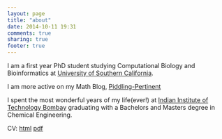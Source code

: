 ```yaml
---
layout: page
title: "about"
date: 2014-10-11 19:31
comments: true
sharing: true
footer: true
---
```

I am a first year PhD student studying Computational Biology and
Bioinformatics at [University of Southern California](http://www.usc.edu).

I am more active on my Math Blog, [Piddling-Pertinent](http://saket-choudhary.me/pertinent-blog)

I spent the most wonderful years of my life(ever!) at [Indian Institute of Technology Bombay](http://www.iitb.ac.in)
graduating with a Bachelors and Masters degree in Chemical Engineering.

CV: [html](http://saketkc.github.io/resume) [pdf](http://saketkc.github.io/resume/saket_cv.pdf)

